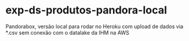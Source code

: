 # exp-ds-produtos-pandora-local

Pandorabox, versão local para rodar no Heroku com upload de dados via *.csv sem conexão com o datalake da IHM na AWS
